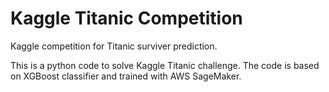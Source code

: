 # Kaggle Titanic Competition
Kaggle competition for Titanic surviver prediction.

This is a python code to solve Kaggle Titanic challenge. The code is based on XGBoost classifier and trained with AWS SageMaker.


